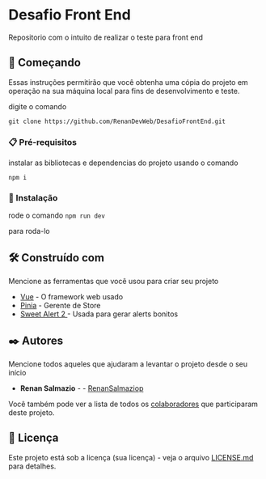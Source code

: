 # Desafio Front End

Repositorio com o intuito de realizar o teste para front end 

## 🚀 Começando

Essas instruções permitirão que você obtenha uma cópia do projeto em operação na sua máquina local para fins de desenvolvimento e teste.

digite o comando 

```git clone https://github.com/RenanDevWeb/DesafioFrontEnd.git```

### 📋 Pré-requisitos

instalar as bibliotecas e dependencias do projeto usando o comando 

```npm i```



### 🔧 Instalação



 rode o comando 
 ```npm run dev```
 
para roda-lo


## 🛠️ Construído com

Mencione as ferramentas que você usou para criar seu projeto

* [Vue](https://vuejs.org) - O framework web usado
* [Pinia](https://pinia.vuejs.org) - Gerente de Store
* [Sweet Alert 2 ](https://sweetalert2.github.io) - Usada para gerar alerts bonitos




## ✒️ Autores

Mencione todos aqueles que ajudaram a levantar o projeto desde o seu início

* **Renan Salmazio** -  - [RenanSalmaziop](https://github.com/RenanDevWeb)


Você também pode ver a lista de todos os [colaboradores](https://github.com/RenanDevWeb/DesafioFrontEnd) que participaram deste projeto.

## 📄 Licença

Este projeto está sob a licença (sua licença) - veja o arquivo [LICENSE.md](https://github.com/usuario/projeto/licenca) para detalhes.


